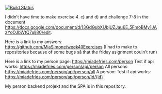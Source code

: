 [![Build Status](https://travis-ci.com/MiaSimone/week40Person.svg?branch=master)](https://travis-ci.com/MiaSimone/week40Person)

I didn't have time to make exercise 4. c) and d) and challenge 7-8 in the document https://docs.google.com/document/d/13GdGubXUbjUZJau6E_5FmoBMy1JAzYoOJbWtQ7ulj80/edit.

Here is a link to my answers: https://github.com/MiaSimone/week40Exercises
(I had to make to repositories because of some bugs så that the friday asignment couln't run)

Here is a link to my person page: https://miadefries.com/person
Test if api works: https://miadefries.com/person/api/person
All persons: https://miadefries.com/person/api/person/all
A person: Test if api works: https://miadefries.com/person/api/person/id/{id}

My person backend projekt and the SPA is in this repository.
